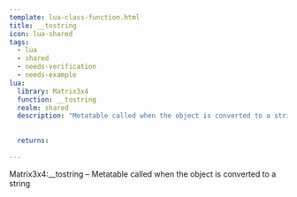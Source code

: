 ```yaml
---
template: lua-class-function.html
title: __tostring
icon: lua-shared
tags:
  - lua
  - shared
  - needs-verification
  - needs-example
lua:
  library: Matrix3x4
  function: __tostring
  realm: shared
  description: "Metatable called when the object is converted to a string"
  
  
  returns:
    
---
```


<div class="lua__search__keywords">
Matrix3x4:__tostring &#x2013; Metatable called when the object is converted to a string
</div>
